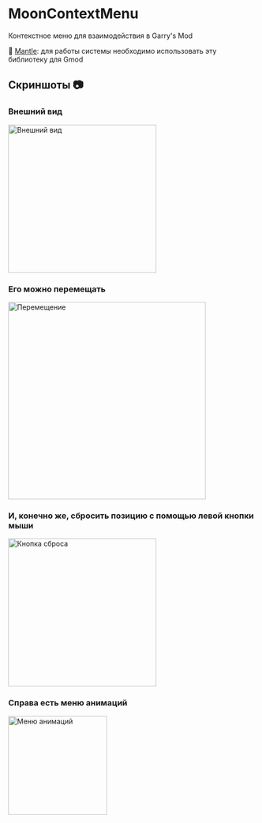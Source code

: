 # MoonContextMenu
Контекстное меню для взаимодействия в Garry's Mod

🔧 [Mantle](https://github.com/darkfated/mantle): для работы системы необходимо использовать эту библиотеку для Gmod

## Скриншоты 📷
### Внешний вид
<img src="https://github.com/darkfated/mooncontextmenu/assets/49955245/b6ceff15-3909-4538-8326-fcd88d449af7" width="300" alt="Внешний вид">

### Его можно перемещать
<img src="https://github.com/darkfated/mooncontextmenu/assets/49955245/b559d1f6-a2f0-4d27-87c3-8f2dea27ff29" width="400" alt="Перемещение">

### И, конечно же, сбросить позицию с помощью левой кнопки мыши
<img src="https://github.com/darkfated/mooncontextmenu/assets/49955245/b426a516-e8f8-480b-ae5e-920fd072c8cb" width="300" alt="Кнопка сброса">

### Справа есть меню анимаций
<img src="https://github.com/darkfated/mooncontextmenu/assets/49955245/42c12fa5-97ed-4499-abf2-15258f2d3956" width="200" alt="Меню анимаций">
